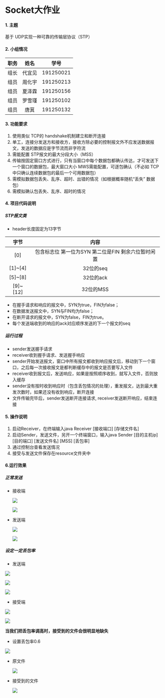 # Socket大作业

#### 1. 主题

基于 UDP实现一种可靠的传输层协议（STP）

#### 2. 小组情况

| 职务 |  姓名  |   学号    |
| :--: | :----: | :-------: |
| 组长 | 代宜见 | 191250021 |
| 组员 | 周化宇 | 191250213 |
| 组员 | 夏泽霖 | 191250156 |
| 组员 | 罗雪瑾 | 191250102 |
| 组员 |  唐萁  | 191250132 |

#### 3. 功能要求

1. 使用类似 TCP的 handshake机制建立和断开连接
2. 单工，连接分发送方和接收方，接收方除必要的控制报文外不应发送数据报文，发送的数据应是字节流而非字符流
3. 需能配置 STP报文的最大分段大小（MSS）
4. 传输按固定窗口方式进行，只有当窗口中每个数据包都确认传达，才可发送下一个窗口的数据包，最大窗口大小 MWS需能配置，可逐包确认（不必如 TCP中只确认连续数据包的最后一个可用数据包）
5. 需模拟数据包丢失、乱序、超时、出错的情况（如根据概率随机“丢失” 数据包）
6. 需模拟确认包丢失、乱序、超时的情况

#### 4. 项目代码说明

##### STP报文类

- header长度固定为13字节

|   字节   |                        内容                         |
| :------: | :-------------------------------------------------: |
|   [0]    | 包含标志位 第一位为SYN 第二位是FIN 剩余六位暂时闲置 |
| [1]~[4]  |                      32位的seq                      |
| [5]~[8]  |                      32位的ack                      |
| [9]~[12] |                      32位的MSS                      |

- 在握手请求和响应的报文中，SYN为true，FIN为false；
- 在数据发送报文中，SYN与FIN均为false；
- 在断开请求的报文中，SYN为false，FIN为true。
- 每个发送端收到的响应的ack对应顺序发送的下一个报文的seq

##### 运行过程

- sender发送握手请求
- receiver收到握手请求、发送握手响应
- sender开始发送报文，窗口中所有报文都收到响应报文后，移动到下一个窗口，之后每一次接收报文是都判断缓存中的报文是否要写入文件
- receiver收到报文后，发送响应，如果是按照顺序收到，就写入文件，否则放入缓存
- sender没有按时收到响应时（包含丢包情况的处理），重发报文，达到最大重发次数时，如果还没有收到响应，断开连接
- 文件传输完毕后，sender发送断开连接请求, receiver发送断开响应，结束连接

#### 5. 操作说明

1. 启动Receiver，在终端输入java Receiver [接收端口] [存储文件名]
2. 启动Sender，发送文件，另开一个终端窗口，输入java Sender [目的主机ip] [目的端口] [发送文件名] [MSS] [丢包率]
3. 通过控制台查看发送情况
4. 接受与发送文件保存在resource文件夹中

#### 6.运行效果

##### 正常发送

- 接收端

  ![](pics/Xnip2021-06-24_20-01-25.jpg)

  ![](pics/Xnip2021-06-24_20-02-12.jpg)

- 发送端

  ![](pics/Xnip2021-06-24_20-02-23.jpg)

  ![](pics/Xnip2021-06-24_20-02-42.jpg)

##### 设定一定丢包率

- 发送端

![](pics/Xnip2021-06-24_20-10-20.jpg)

![](pics/Xnip2021-06-24_20-10-32.jpg)

![](pics/Xnip2021-06-24_20-10-46.jpg)

- 接受端

![](pics/Xnip2021-06-24_20-13-49.jpg)

![](pics/Xnip2021-06-24_20-14-04.jpg)

**当我们把丢包率调高时，接受到的文件会很明显地缺失**

- 设置丢包率0.6

![](pics/Xnip2021-06-24_20-28-32.jpg)

- 原文件

  ![](pics/Xnip2021-06-24_20-29-40.jpg)

- 接受到的文件

  ![](pics/Xnip2021-06-24_20-34-26.jpg)